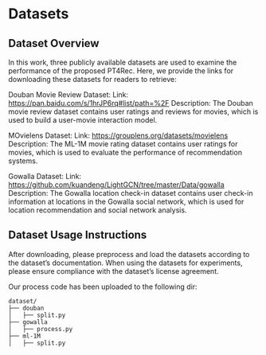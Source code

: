 # Datasets
## Dataset Overview
In this work, three publicly available datasets are used to examine the performance of the proposed PT4Rec. 
Here, we provide the links for downloading these datasets for readers to retrieve:

Douban Movie Review Dataset:
Link: https://pan.baidu.com/s/1hrJP6rq#list/path=%2F
Description: The Douban movie review dataset contains user ratings and reviews for movies, which is used to build a user-movie interaction model.

MOvielens Dataset:
Link: https://grouplens.org/datasets/movielens
Description: The ML-1M movie rating dataset contains user ratings for movies, which is used to evaluate the performance of recommendation systems.

Gowalla Dataset:
Link: https://github.com/kuandeng/LightGCN/tree/master/Data/gowalla
Description: The Gowalla location check-in dataset contains user check-in information at locations in the Gowalla social network, which is used for location recommendation and social network analysis.


## Dataset Usage Instructions
After downloading, please preprocess and load the datasets according to the dataset’s documentation.
When using the datasets for experiments, please ensure compliance with the dataset’s license agreement.

Our process code has been uploaded to the following dir:
```
dataset/
├── douban
│   ├── split.py
├── gowalla
│   ├── process.py
├── ml-1M
│   ├── split.py
```

